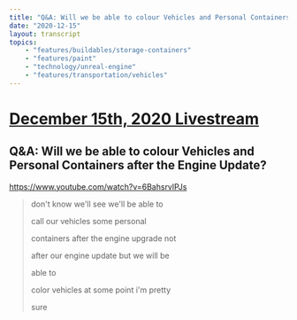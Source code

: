 ```yaml
---
title: "Q&A: Will we be able to colour Vehicles and Personal Containers after the Engine Update?"
date: "2020-12-15"
layout: transcript
topics:
    - "features/buildables/storage-containers"
    - "features/paint"
    - "technology/unreal-engine"
    - "features/transportation/vehicles"
---
```

# [December 15th, 2020 Livestream](../2020-12-15.md)
## Q&A: Will we be able to colour Vehicles and Personal Containers after the Engine Update?
https://www.youtube.com/watch?v=6BahsrvlPJs
> don't know we'll see we'll be able to
> 
> call our vehicles some personal
> 
> containers after the engine upgrade not
> 
> after our engine update but we will be
> 
> able to
> 
> color vehicles at some point i'm pretty
> 
> sure
> 
